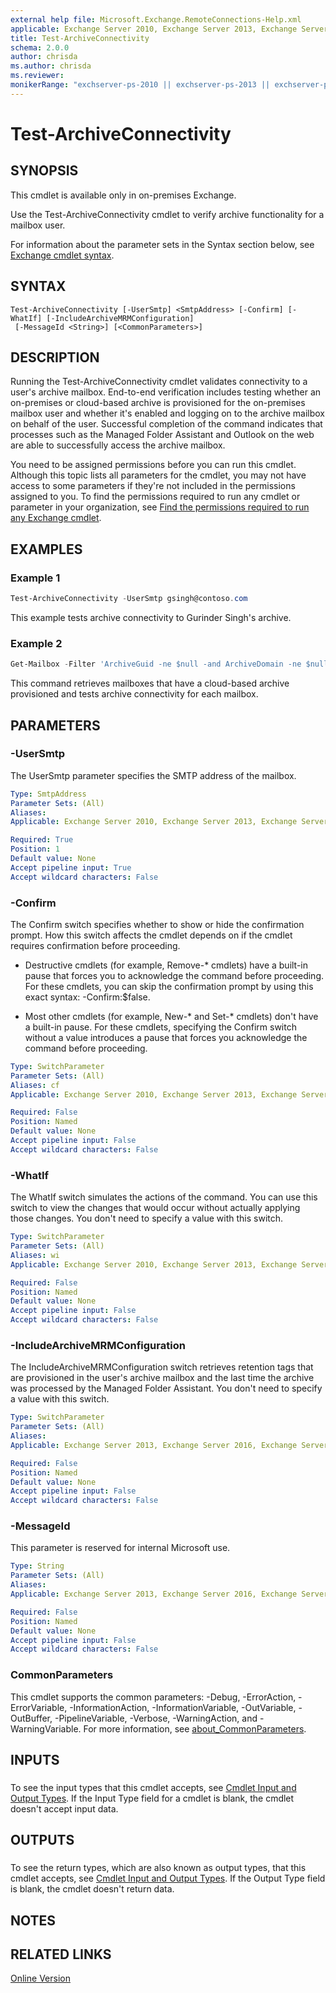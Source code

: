 ```yaml
---
external help file: Microsoft.Exchange.RemoteConnections-Help.xml
applicable: Exchange Server 2010, Exchange Server 2013, Exchange Server 2016, Exchange Server 2019
title: Test-ArchiveConnectivity
schema: 2.0.0
author: chrisda
ms.author: chrisda
ms.reviewer:
monikerRange: "exchserver-ps-2010 || exchserver-ps-2013 || exchserver-ps-2016 || exchserver-ps-2019"
---
```


# Test-ArchiveConnectivity

## SYNOPSIS
This cmdlet is available only in on-premises Exchange.

Use the Test-ArchiveConnectivity cmdlet to verify archive functionality for a mailbox user.

For information about the parameter sets in the Syntax section below, see [Exchange cmdlet syntax](https://docs.microsoft.com/powershell/exchange/exchange-server/exchange-cmdlet-syntax).

## SYNTAX

```
Test-ArchiveConnectivity [-UserSmtp] <SmtpAddress> [-Confirm] [-WhatIf] [-IncludeArchiveMRMConfiguration]
 [-MessageId <String>] [<CommonParameters>]
```

## DESCRIPTION
Running the Test-ArchiveConnectivity cmdlet validates connectivity to a user's archive mailbox. End-to-end verification includes testing whether an on-premises or cloud-based archive is provisioned for the on-premises mailbox user and whether it's enabled and logging on to the archive mailbox on behalf of the user. Successful completion of the command indicates that processes such as the Managed Folder Assistant and Outlook on the web are able to successfully access the archive mailbox.

You need to be assigned permissions before you can run this cmdlet. Although this topic lists all parameters for the cmdlet, you may not have access to some parameters if they're not included in the permissions assigned to you. To find the permissions required to run any cmdlet or parameter in your organization, see [Find the permissions required to run any Exchange cmdlet](https://docs.microsoft.com/powershell/exchange/exchange-server/find-exchange-cmdlet-permissions).

## EXAMPLES

### Example 1
```powershell
Test-ArchiveConnectivity -UserSmtp gsingh@contoso.com
```

This example tests archive connectivity to Gurinder Singh's archive.

### Example 2
```powershell
Get-Mailbox -Filter 'ArchiveGuid -ne $null -and ArchiveDomain -ne $null' -ResultSize Unlimited | Test-ArchiveConnectivity
```

This command retrieves mailboxes that have a cloud-based archive provisioned and tests archive connectivity for each mailbox.

## PARAMETERS

### -UserSmtp
The UserSmtp parameter specifies the SMTP address of the mailbox.

```yaml
Type: SmtpAddress
Parameter Sets: (All)
Aliases:
Applicable: Exchange Server 2010, Exchange Server 2013, Exchange Server 2016, Exchange Server 2019

Required: True
Position: 1
Default value: None
Accept pipeline input: True
Accept wildcard characters: False
```

### -Confirm
The Confirm switch specifies whether to show or hide the confirmation prompt. How this switch affects the cmdlet depends on if the cmdlet requires confirmation before proceeding.

- Destructive cmdlets (for example, Remove-\* cmdlets) have a built-in pause that forces you to acknowledge the command before proceeding. For these cmdlets, you can skip the confirmation prompt by using this exact syntax: -Confirm:$false.

- Most other cmdlets (for example, New-\* and Set-\* cmdlets) don't have a built-in pause. For these cmdlets, specifying the Confirm switch without a value introduces a pause that forces you acknowledge the command before proceeding.

```yaml
Type: SwitchParameter
Parameter Sets: (All)
Aliases: cf
Applicable: Exchange Server 2010, Exchange Server 2013, Exchange Server 2016, Exchange Server 2019

Required: False
Position: Named
Default value: None
Accept pipeline input: False
Accept wildcard characters: False
```

### -WhatIf
The WhatIf switch simulates the actions of the command. You can use this switch to view the changes that would occur without actually applying those changes. You don't need to specify a value with this switch.

```yaml
Type: SwitchParameter
Parameter Sets: (All)
Aliases: wi
Applicable: Exchange Server 2010, Exchange Server 2013, Exchange Server 2016, Exchange Server 2019

Required: False
Position: Named
Default value: None
Accept pipeline input: False
Accept wildcard characters: False
```

### -IncludeArchiveMRMConfiguration
The IncludeArchiveMRMConfiguration switch retrieves retention tags that are provisioned in the user's archive mailbox and the last time the archive was processed by the Managed Folder Assistant. You don't need to specify a value with this switch.

```yaml
Type: SwitchParameter
Parameter Sets: (All)
Aliases:
Applicable: Exchange Server 2013, Exchange Server 2016, Exchange Server 2019

Required: False
Position: Named
Default value: None
Accept pipeline input: False
Accept wildcard characters: False
```

### -MessageId
This parameter is reserved for internal Microsoft use.

```yaml
Type: String
Parameter Sets: (All)
Aliases:
Applicable: Exchange Server 2013, Exchange Server 2016, Exchange Server 2019

Required: False
Position: Named
Default value: None
Accept pipeline input: False
Accept wildcard characters: False
```

### CommonParameters
This cmdlet supports the common parameters: -Debug, -ErrorAction, -ErrorVariable, -InformationAction, -InformationVariable, -OutVariable, -OutBuffer, -PipelineVariable, -Verbose, -WarningAction, and -WarningVariable. For more information, see [about_CommonParameters](https://go.microsoft.com/fwlink/p/?LinkID=113216).

## INPUTS

###  
To see the input types that this cmdlet accepts, see [Cmdlet Input and Output Types](https://go.microsoft.com/fwlink/p/?LinkId=616387). If the Input Type field for a cmdlet is blank, the cmdlet doesn't accept input data.

## OUTPUTS

###  
To see the return types, which are also known as output types, that this cmdlet accepts, see [Cmdlet Input and Output Types](https://go.microsoft.com/fwlink/p/?LinkId=616387). If the Output Type field is blank, the cmdlet doesn't return data.

## NOTES

## RELATED LINKS

[Online Version](https://technet.microsoft.com/library/0db98a12-8cbb-4e9a-add4-c1847b057a44.aspx)
